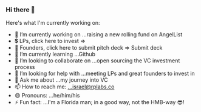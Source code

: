 ### Hi there 👋

Here's what I'm currently working on:

- 🔭 I’m currently working on ...raising a new rolling fund on AngelList
- 💲  LPs, click here to invest =>
- 🚀 Founders, click here to submit pitch deck => Submit deck
- 🌱 I’m currently learning ...Github
- 👯 I’m looking to collaborate on ...open sourcing the VC investment process
- 🤔 I’m looking for help with ...meeting LPs and great founders to invest in
- 💬 Ask me about ...my journey into VC
- 📫 How to reach me: ...israel@rplabs.co
- 😄 Pronouns: ...he/him/his
- ⚡ Fun fact: ...I'm a Florida man; in a good way, not the HMB-way 😎!
